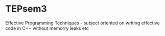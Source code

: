# TEPsem3
 Effective Programming Techniques - subject oriented on writing effective code in C++ without memorry leaks etc
